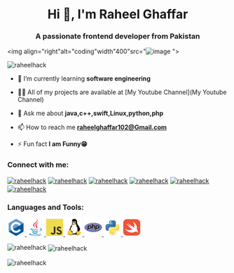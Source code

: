 <h1 align="center">Hi 👋, I'm Raheel Ghaffar</h1>
<h3 align="center">A passionate frontend developer from Pakistan</h3>

<img align="right"alt="coding"width"400"src="![image](https://user-images.githubusercontent.com/127535367/224492885-d6f984a7-49d7-4ddf-956c-83d4624886bf.png)
">

<p align="left"> <img src="https://komarev.com/ghpvc/?username=raheelhack&label=Profile%20views&color=0e75b6&style=flat" alt="raheelhack" /> </p>

- 🌱 I’m currently learning **software engineering**

- 👨‍💻 All of my projects are available at [My Youtube Channel](My Youtube Channel)

- 💬 Ask me about **java,c++,swift,Linux,python,php**

- 📫 How to reach me **raheelghaffar102@Gmail.com**

- ⚡ Fun fact **I am Funny😁**

<h3 align="left">Connect with me:</h3>
<p align="left">
<a href="https://twitter.com/raheelhack" target="blank"><img align="center" src="https://raw.githubusercontent.com/rahuldkjain/github-profile-readme-generator/master/src/images/icons/Social/twitter.svg" alt="raheelhack" height="30" width="40" /></a>
<a href="https://linkedin.com/in/raheelhack" target="blank"><img align="center" src="https://raw.githubusercontent.com/rahuldkjain/github-profile-readme-generator/master/src/images/icons/Social/linked-in-alt.svg" alt="raheelhack" height="30" width="40" /></a>
<a href="https://fb.com/raheelhack" target="blank"><img align="center" src="https://raw.githubusercontent.com/rahuldkjain/github-profile-readme-generator/master/src/images/icons/Social/facebook.svg" alt="raheelhack" height="30" width="40" /></a>
<a href="https://instagram.com/raheelhack" target="blank"><img align="center" src="https://raw.githubusercontent.com/rahuldkjain/github-profile-readme-generator/master/src/images/icons/Social/instagram.svg" alt="raheelhack" height="30" width="40" /></a>
<a href="https://www.youtube.com/c/raheelhack" target="blank"><img align="center" src="https://raw.githubusercontent.com/rahuldkjain/github-profile-readme-generator/master/src/images/icons/Social/youtube.svg" alt="raheelhack" height="30" width="40" /></a>
<a href="https://discord.gg/raheelhack" target="blank"><img align="center" src="https://raw.githubusercontent.com/rahuldkjain/github-profile-readme-generator/master/src/images/icons/Social/discord.svg" alt="raheelhack" height="30" width="40" /></a>
</p>

<h3 align="left">Languages and Tools:</h3>
<p align="left"> <a href="https://www.cprogramming.com/" target="_blank" rel="noreferrer"> <img src="https://raw.githubusercontent.com/devicons/devicon/master/icons/c/c-original.svg" alt="c" width="40" height="40"/> </a> <a href="https://www.java.com" target="_blank" rel="noreferrer"> <img src="https://raw.githubusercontent.com/devicons/devicon/master/icons/java/java-original.svg" alt="java" width="40" height="40"/> </a> <a href="https://developer.mozilla.org/en-US/docs/Web/JavaScript" target="_blank" rel="noreferrer"> <img src="https://raw.githubusercontent.com/devicons/devicon/master/icons/javascript/javascript-original.svg" alt="javascript" width="40" height="40"/> </a> <a href="https://www.linux.org/" target="_blank" rel="noreferrer"> <img src="https://raw.githubusercontent.com/devicons/devicon/master/icons/linux/linux-original.svg" alt="linux" width="40" height="40"/> </a> <a href="https://www.php.net" target="_blank" rel="noreferrer"> <img src="https://raw.githubusercontent.com/devicons/devicon/master/icons/php/php-original.svg" alt="php" width="40" height="40"/> </a> <a href="https://www.python.org" target="_blank" rel="noreferrer"> <img src="https://raw.githubusercontent.com/devicons/devicon/master/icons/python/python-original.svg" alt="python" width="40" height="40"/> </a> <a href="https://developer.apple.com/swift/" target="_blank" rel="noreferrer"> <img src="https://raw.githubusercontent.com/devicons/devicon/master/icons/swift/swift-original.svg" alt="swift" width="40" height="40"/> </a> </p>

<p><img align="left" src="https://github-readme-stats.vercel.app/api/top-langs?username=raheelhack&show_icons=true&locale=en&layout=compact" alt="raheelhack" /></p>

<p>&nbsp;<img align="center" src="https://github-readme-stats.vercel.app/api?username=raheelhack&show_icons=true&locale=en" alt="raheelhack" /></p>

<p><img align="center" src="https://github-readme-streak-stats.herokuapp.com/?user=raheelhack&" alt="raheelhack" /></p>

